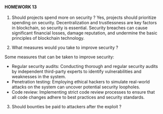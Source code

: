 #### HOMEWORK 13

1. Should projects spend more on security ?
Yes, projects should prioritize spending on security. 
Decentralization and trustlessness are key factors in blockchain, 
so security is essential. Security breaches can cause
significant financial losses, damage reputation, and undermine the basic principles 
of blockchain technology.

2. What measures would you take to improve security ?

Some measures that can be taken to improve security:

- Regular security audits: Conducting thorough and regular security audits by 
independent third-party experts to identify vulnerabilities and weaknesses
in the system.
- Penetration testing: Employing ethical hackers to simulate real-world attacks 
on the system can uncover potential security loopholes.
- Code review: Implementing strict code review processes to ensure that all code
changes adhere to best practices and security standards.

3. Should bounties be paid to attackers after the exploit ?

